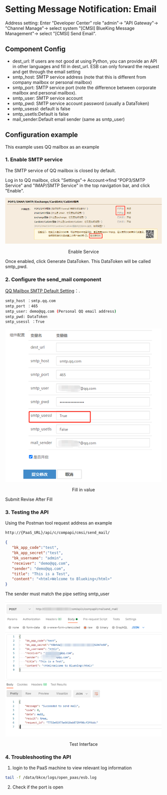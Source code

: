  # Setting Message Notification: Email 

 Address setting: Enter "Developer Center" role "admin"-> "API Gateway"-> "Channel Manage"-> select system "[CMSI] BlueKing Message Management"-> select "[CMSI] Send Email". 

 ## Component Config 

 - dest_url: If users are not good at using Python, you can provide an API in other languages and fill in dest_url. ESB can only forward the request and get through the email setting 
 - smtp_host: SMTP service address (note that this is different from company mailbox or personal mailbox) 
 - smtp_port: SMTP service port (note the difference between corporate mailbox and personal mailbox). 
 - smtp_user: SMTP service account 
 - smtp_pwd: SMTP service account password (usually a DataToken) 
 - smtp_usessl: default is false 
 - smtp_usetls:Default is false 
 - mail_sender:Default email sender (same as smtp_user) 

 ## Configuration example 

 This example uses QQ mailbox as an example 

 ### 1. Enable SMTP service 

 The SMTP service of QQ mailbox is closed by default. 

 Log in to QQ mailbox, click "Settings"-> Account->find "POP3/SMTP Service" and "IMAP/SMTP Service" in the top navigation bar, and click "Enable". 

 ![-w2020](../assets/noticeWay01.png) 
 <center>Enable Service</center>

 Once enabled, click Generate DataToken. This DataToken will be called smtp_pwd. 

 ### 2. Configure the send_mail component

 [QQ Mailbox SMTP Default Setting](https://service.mail.qq.com/cgi-bin/help?subtype=1&&id=20010&&no=1000557)：. 

 ```bash 
 smtp_host ：smtp.qq.com 
 smtp_port ：465 
 smtp_user: demo@qq.com (Personal QQ email address) 
 smtp_pwd: DataToken 
 smtp_usessl ：True 
 ``` 

 ![-w2020](../assets/noticeWay02.png) 
 <center>Fill in value</center> 

 Submit Revise After Fill 

 ### 3. Testing the API 

 Using the Postman tool request address an example 

 ```bash 
 http://{PaaS_URL}/api/c/compapi/cmsi/send_mail/ 
 ``` 

 ```json 
 { 
    "bk_app_code":"test", 
    "bk_app_secret":"test", 
    "bk_username": "admin", 
    "receiver": "demo@qq.com", 
    "sender": "demo@qq.com", 
    "title": "This is a Test", 
    "content": "<html>Welcome to Blueking</html>" 
 } 
 ``` 
 The sender must match the pipe setting smtp_user 

 ![-w2020](../assets/noticeWay03.png) 
 <center>Test Interface</center> 

 ### 4. Troubleshooting the API 

 1. login to the PaaS machine to view relevant log information 

 ```bash 
 tail -f /data/bkce/logs/open_paas/esb.log 
 ``` 

 2. Check if the port is open 
